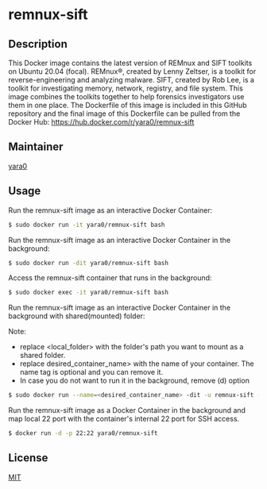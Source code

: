 # remnux-sift

## Description
This Docker image contains the latest version of REMnux and SIFT toolkits on Ubuntu 20.04 (focal).
REMnux®, created by Lenny Zeltser, is a toolkit for reverse-engineering and analyzing malware.
SIFT, created by Rob Lee, is a toolkit for investigating memory, network, registry, and file system.
This image combines the toolkits together to help forensics investigators use them in one place. The Dockerfile of this image is included in this GitHub repository and the final image of this Dockerfile can be pulled from the Docker Hub: https://hub.docker.com/r/yara0/remnux-sift

## Maintainer
[yara0](https://github.com/yara0)

## Usage

Run the remnux-sift image as an interactive Docker Container:
```bash
$ sudo docker run -it yara0/remnux-sift bash
```

Run the remnux-sift image as an interactive Docker Container in the background:
```bash
$ sudo docker run -dit yara0/remnux-sift bash
```

Access the remnux-sift container that runs in the background:
```bash
$ sudo docker exec -it yara0/remnux-sift bash
```

Run the remnux-sift image as an interactive Docker Container in the background with shared(mounted) folder:

Note: 
- replace <local_folder> with the folder's path you want to mount as a shared folder.
- replace desired_container_name> with the name of your container. The name tag is optional and you can remove it. 
- In case you do not want to run it in the background, remove (d) option

```bash
$ sudo docker run --name=<desired_container_name> -dit -u remnux-sift -v <local_folder>:/home/remnux-sift/shared yara0/remnux-sift bash
```

Run the remnux-sift image as a Docker Container in the background and map local 22 port with the container's internal 22 port for SSH access.
```bash
$ docker run -d -p 22:22 yara0/remnux-sift
```

## License
[MIT](https://choosealicense.com/licenses/mit/)
